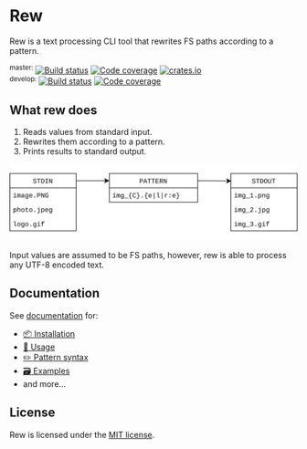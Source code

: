 # Rew

Rew is a text processing CLI tool that rewrites FS paths according to a pattern.

<sup>master:</sup>
[![Build status](https://github.com/jpikl/rew/workflows/Build/badge.svg?branch=master&event=push)](https://github.com/jpikl/rew/actions?query=workflow%3ABuild+branch%3Amaster)
[![Code coverage](https://codecov.io/gh/jpikl/rew/branch/master/graph/badge.svg?token=9K88E1ZCBU)](https://codecov.io/gh/jpikl/rew/branch/master)
[![crates.io](https://img.shields.io/crates/v/rew.svg)](https://crates.io/crates/rew)
<br>
<sup>develop:</sup>
[![Build status](https://github.com/jpikl/rew/workflows/Build/badge.svg?branch=develop&event=push)](https://github.com/jpikl/rew/actions?query=workflow%3ABuild+branch%3Adevelop)
[![Code coverage](https://codecov.io/gh/jpikl/rew/branch/develop/graph/badge.svg?token=9K88E1ZCBU)](https://codecov.io/gh/jpikl/rew/branch/develop)

## What rew does

1. Reads values from standard input.
2. Rewrites them according to a pattern.
3. Prints results to standard output.

![What rew does](docs/images/diagram.svg)

Input values are assumed to be FS paths, however, rew is able to process any UTF-8 encoded text.

## Documentation

See [documentation](https://jpikl.github.io/rew) for:

- [📦 Installation](https://jpikl.github.io/rew/installation.html)
- [🚀 Usage](https://jpikl.github.io/rew/usage.html)
- [✏️ Pattern syntax](https://jpikl.github.io/rew/pattern.html)
- [🗃 Examples](https://jpikl.github.io/rew/examples.html)
- and more...

## License

Rew is licensed under the [MIT license](LICENSE.md).
